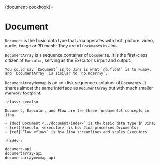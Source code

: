 (document-cookbook)=
# Document

`Document` is the basic data type that Jina operates with text, picture, video, audio, image or 3D mesh: They are
all `Document`s in Jina.

`DocumentArray` is a sequence container of `Document`s. It is the first-class citizen of `Executor`, serving as the
Executor's input and output.

```{hint}
You could say `Document` is to Jina is what `np.float` is to Numpy, and `DocumentArray` is similar to `np.ndarray`.
```

`DocumentArrayMemmap` is an on-disk sequence container of `Document`s. It shares almost the same interface as `DocumentArray` but with much smaller memory footprint. 



````{admonition} See Also
:class: seealso

Document, Executor, and Flow are the three fundamental concepts in Jina.

- {doc}`Document <../document/index>` is the basic data type in Jina;
- {ref}`Executor <executor>` is how Jina processes Documents;
- {ref}`Flow <flow>` is how Jina streamlines and scales Executors.
````

```{toctree}
:hidden:

document-api
documentarray-api
documentarraymemmap-api
```